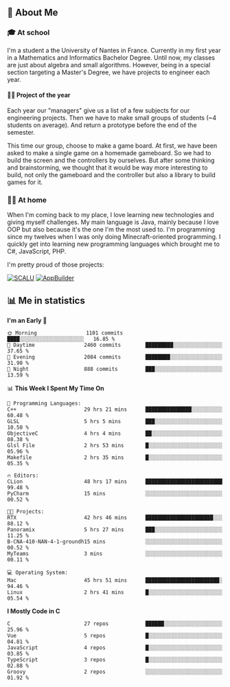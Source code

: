 ## 👀 About Me

### 🎓 At school

I'm a student a the University of Nantes in France. Currently in my first year in a Mathematics and Informatics Bachelor Degree. Until now, my classes are just about algebra and small algorithms. However, being in a special section targeting a Master's Degree, we have projects to engineer each year. 

#### 🔧🔬 Project of the year

Each year our "managers" give us a list of a few subjects for our engineering projects. Then we have to make small groups of students (~4 students on average). And return a prototype before the end of the semester.

This time our group, choose to make a game board. At first, we have been asked to make a single game on a homemade gameboard. So we had to build the screen and the controllers by ourselves. 
But after some thinking and brainstorming, we thought that it would be way more interesting to build, not only the gameboard and the controller but also a library to build games for it.

### 👨‍💻 At home

When I'm coming back to my place, I love learning new technologies and giving myself challenges. My main language is Java, mainly because I love OOP but also because it's the one I'm the most used to. I'm programming since my twelves when I was only doing Minecraft-oriented programming.  I quickly get into learning new programming languages which brought me to C#, JavaScript, PHP. 

I'm pretty proud of those projects:

[![SCALU](https://github-readme-stats.vercel.app/api/pin?username=renardfute&repo=SCALU)](https://github.com/renardfute/scalu)
[![AppBuilder](https://github-readme-stats.vercel.app/api/pin?username=pulsedev2&repo=AppBuilder)](https://github.com/pulsedev2/AppBuilder)

## 📊 Me in statistics
<!--START_SECTION:waka-->
**I'm an Early 🐤** 

```text
🌞 Morning                1101 commits        ████░░░░░░░░░░░░░░░░░░░░░   16.85 % 
🌆 Daytime                2460 commits        █████████░░░░░░░░░░░░░░░░   37.65 % 
🌃 Evening                2084 commits        ████████░░░░░░░░░░░░░░░░░   31.90 % 
🌙 Night                  888 commits         ███░░░░░░░░░░░░░░░░░░░░░░   13.59 % 
```


📊 **This Week I Spent My Time On** 

```text
💬 Programming Languages: 
C++                      29 hrs 21 mins      ███████████████░░░░░░░░░░   60.48 % 
GLSL                     5 hrs 5 mins        ███░░░░░░░░░░░░░░░░░░░░░░   10.50 % 
ObjectiveC               4 hrs 4 mins        ██░░░░░░░░░░░░░░░░░░░░░░░   08.38 % 
Glsl File                2 hrs 53 mins       █░░░░░░░░░░░░░░░░░░░░░░░░   05.96 % 
Makefile                 2 hrs 35 mins       █░░░░░░░░░░░░░░░░░░░░░░░░   05.35 % 

🔥 Editors: 
CLion                    48 hrs 17 mins      █████████████████████████   99.48 % 
PyCharm                  15 mins             ░░░░░░░░░░░░░░░░░░░░░░░░░   00.52 % 

🐱‍💻 Projects: 
RTX                      42 hrs 46 mins      ██████████████████████░░░   88.12 % 
Panoramix                5 hrs 27 mins       ███░░░░░░░░░░░░░░░░░░░░░░   11.25 % 
B-CNA-410-NAN-4-1-groundh15 mins             ░░░░░░░░░░░░░░░░░░░░░░░░░   00.52 % 
MyTeams                  3 mins              ░░░░░░░░░░░░░░░░░░░░░░░░░   00.11 % 

💻 Operating System: 
Mac                      45 hrs 51 mins      ████████████████████████░   94.46 % 
Linux                    2 hrs 41 mins       █░░░░░░░░░░░░░░░░░░░░░░░░   05.54 % 
```

**I Mostly Code in C** 

```text
C                        27 repos            ██████░░░░░░░░░░░░░░░░░░░   25.96 % 
Vue                      5 repos             █░░░░░░░░░░░░░░░░░░░░░░░░   04.81 % 
JavaScript               4 repos             █░░░░░░░░░░░░░░░░░░░░░░░░   03.85 % 
TypeScript               3 repos             █░░░░░░░░░░░░░░░░░░░░░░░░   02.88 % 
Groovy                   2 repos             ░░░░░░░░░░░░░░░░░░░░░░░░░   01.92 % 
```




<!--END_SECTION:waka-->
